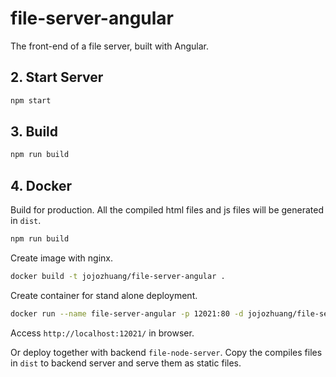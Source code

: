 # file-server-angular
The front-end of a file server, built with Angular.

## 2. Start Server
```sh
npm start
```

## 3. Build
```sh
npm run build
```

## 4. Docker
Build for production. All the compiled html files and js files will be generated in `dist`.
```sh
npm run build
```
Create image with nginx.
```sh
docker build -t jojozhuang/file-server-angular .
```
Create container for stand alone deployment.
```sh
docker run --name file-server-angular -p 12021:80 -d jojozhuang/file-server-angular
```
Access `http://localhost:12021/` in browser.

Or deploy together with backend `file-node-server`. Copy the compiles files in `dist` to backend server and serve them as static files.